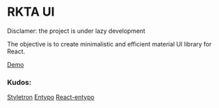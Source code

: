 # RKTA UI
Disclamer: the project is under lazy development


The objective is to create minimalistic and efficient material UI library for React.


[Demo](https://r-k-t-a.github.io/rkta-ui/#Bage)


### Kudos:
[Styletron](https://github.com/styletron/styletron)
[Entypo](http://www.entypo.com/)
[React-entypo](https://github.com/cox-auto-kc/react-entypo)
